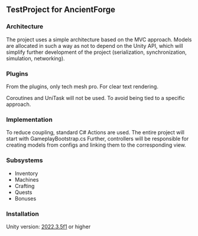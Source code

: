 ﻿## TestProject for AncientForge

### Architecture
The project uses a simple architecture based on the MVC approach. Models are allocated in such a way as not to depend on the Unity API, which will simplify further development of the project (serialization, synchronization, simulation, networking).

### Plugins
From the plugins, only tech mesh pro. For clear text rendering.

Coroutines and UniTask will not be used. To avoid being tied to a specific approach.

### Implementation
To reduce coupling, standard C# Actions are used.
The entire project will start with GameplayBootstrap.cs Further, controllers will be responsible for creating models from configs and linking them to the corresponding view.

### Subsystems
- Inventory
- Machines
- Crafting
- Quests
- Bonuses

### Installation
Unity version: [2022.3.5f1](https://unity.com/releases/editor/whats-new/2022.3.5) or higher
